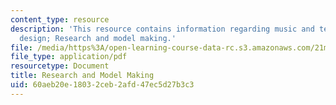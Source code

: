 ```yaml
---
content_type: resource
description: 'This resource contains information regarding music and technology: Sound
  design; Research and model making.'
file: /media/https%3A/open-learning-course-data-rc.s3.amazonaws.com/21m-380-music-and-technology-sound-design-spring-2016/60aeb20e18032ceb2afd47ec5d27b3c3_MIT21M_380S16_Lec15.pdf
file_type: application/pdf
resourcetype: Document
title: Research and Model Making
uid: 60aeb20e-1803-2ceb-2afd-47ec5d27b3c3
---
```

